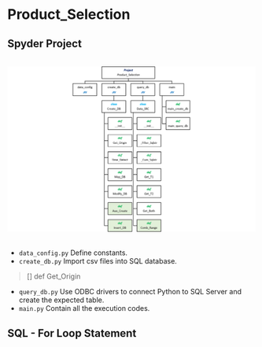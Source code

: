 # Product_Selection

## Spyder Project
<br>
<div align=center><img src="https://github.com/lclh813/Product_Selection/blob/master/0_Pic/P_0_Project_Structure.png"/></div>
<br>

- ```data_config.py``` Define constants.
- ```create_db.py``` Import csv files into SQL database.
> [] def Get_Origin

- ```query_db.py``` Use ODBC drivers to connect Python to SQL Server and create the expected table.
- ```main.py``` Contain all the execution codes.

## SQL - For Loop Statement
